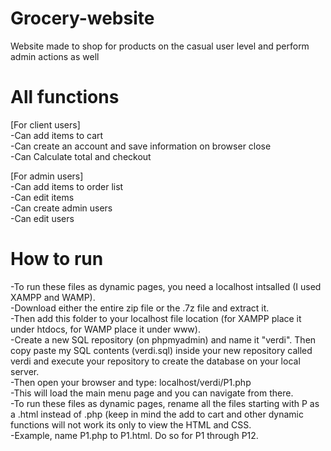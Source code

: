 # Grocery-website
Website made to shop for products on the casual user level and perform admin actions as well

# All functions
[For client users]<br/> 
-Can add items to cart<br/> 
-Can create an account and save information on browser close<br/> 
-Can Calculate total and checkout<br/> 

[For admin users]<br/> 
-Can add items to order list <br/> 
-Can edit items<br/> 
-Can create admin users<br/> 
-Can edit users<br/> 

# How to run
-To run these files as dynamic pages, you need a localhost intsalled (I used XAMPP and WAMP).<br/> 
-Download either the entire zip file or the .7z file and extract it.<br/> 
-Then add this folder to your localhost file location (for XAMPP place it under htdocs, for WAMP place it under www).<br/> 
-Create a new SQL repository (on phpmyadmin) and name it "verdi". Then copy paste my SQL contents (verdi.sql) inside your new repository called verdi and execute your repository to create the database on your local server.<br/>
-Then open your browser and type: localhost/verdi/P1.php<br/> 
-This will load the main menu page and you can navigate from there.<br/> 
-To run these files as dynamic pages, rename all the files starting with P as a .html instead of .php (keep in mind the add to cart and other dynamic functions will not work its only to view the HTML and CSS.<br/> 
-Example, name P1.php to P1.html. Do so for P1 through P12.
